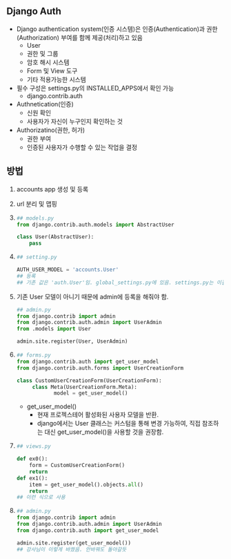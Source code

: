 ## Django Auth



- Django authentication system(인증 시스템)은 인증(Authentication)과 권한(Authorization) 부여를 함께 제공(처리)하고 있음
  - User
  - 권한 및 그룹
  - 암호 해시 시스템
  - Form 및 View 도구
  - 기타 적용가능한 시스템
- 필수 구성은 settings.py의 INSTALLED_APPS에서 확인 가능
  - django.contrib.auth 
- Authnetication(인증)
  - 신원 확인
  - 사용자가 자신이 누구인지 확인하는 것
- Authorizatino(권한, 허가)
  - 권한 부여
  - 인증된 사용자가 수행할 수 있는 작업을 결정

## 방법

1. accounts app 생성 및 등록

2. url 분리 및 맵핑

3. ```python
   ## models.py
   from django.contrib.auth.models import AbstractUser
   
   class User(AbstractUser):
       pass
   ```

4. ```python
   ## setting.py
   
   AUTH_USER_MODEL = 'accounts.User'
   ## 등록
   ## 기존 값은 'auth.User'임. global_settings.py에 있음. settings.py는 이걸 상속받음. 
   ```
   
5. 기존 User 모델이 아니기 때문에 admin에 등록을 해줘야 함. 

   ```python
   ## admin.py
   from django.contrib import admin
   from django.contrib.auth.admin import UserAdmin
   from .models import User
   
   admin.site.register(User, UserAdmin)
   ```

6. ```python
   ## forms.py
   from django.contrib.auth import get_user_model
   from django.contrib.auth.forms import UserCreationForm
   
   class CustomUserCreationForm(UserCreationForm):
        class Meta(UserCreationForm.Meta):
               model = get_user_model()
   ```

   - get_user_model()
     - 현재 프로젝스테어 활성화된 사용자 모델을 반환. 
     - django에서는 User 클래스는 커스텀을 통해 변경 가능하여, 직접 참조하는 대신 get_user_model()을 사용할 것을 권장함.

7. ```python
   ## views.py
   
   def ex0():
       form = CustomUserCreationForm()
       return 
   def ex1():
       item = get_user_model().objects.all()
       return
   ## 이런 식으로 사용
   ```

8. ```python
   ## admin.py
   from django.contrib import admin
   from django.contrib.auth.admin import UserAdmin
   from django.contrib.auth import get_user_model
   
   admin.site.register(get_user_model())
   ## 강사님이 이렇게 바꿨음. 안바꿔도 돌아갈듯
   ```

   


